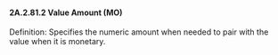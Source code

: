 #### 2A.2.81.2 Value Amount (MO)

Definition: Specifies the numeric amount when needed to pair with the value when it is monetary.
